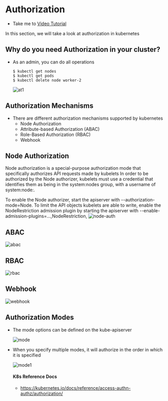# Authorization
  - Take me to [Video Tutorial](https://kodekloud.com/courses/539883/lectures/9808261)
  
In this section, we will take a look at authorization in kubernetes

## Why do you need Authorization in your cluster?
- As an admin, you can do all operations
  ```
  $ kubectl get nodes
  $ kubectl get pods
  $ kubectl delete node worker-2
  ```
  
  ![at1](../../images/at1.PNG)
  
## Authorization Mechanisms
- There are different authorization mechanisms supported by kubernetes
  - Node Authorization
  - Attribute-based Authorization (ABAC)
  - Role-Based Authorization (RBAC)
  - Webhook
  
## Node Authorization
Node authorization is a special-purpose authorization mode that specifically authorizes API requests made by kubelets
In order to be authorized by the Node authorizer, kubelets must use a credential that identifies them as being in the system:nodes group, with a username of system:node:<nodeName>.
  
 To enable the Node authorizer, start the apiserver with --authorization-mode=Node.
To limit the API objects kubelets are able to write, enable the NodeRestriction admission plugin by starting the apiserver with --enable-admission-plugins=...,NodeRestriction,
  ![node-auth](../../images/node-auth.png)
  
## ABAC

  ![abac](../../images/abac.PNG)
  
## RBAC

  ![rbac](../../images/rbac.PNG)

## Webhook
  
  ![webhook](../../images/webhook.PNG)
  
## Authorization Modes
- The mode options can be defined on the kube-apiserver

  ![mode](../../images/mode.PNG)
  
- When you specify multiple modes, it will authorize in the order in which it is specified

  ![mode1](../../images/mode1.PNG)
  
  
  #### K8s Reference Docs
  - https://kubernetes.io/docs/reference/access-authn-authz/authorization/
  
